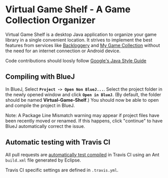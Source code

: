 # Virtual Game Shelf - A Game Collection Organizer
Virtual Game Shelf is a desktop Java application to organize your 
game library in a single convenient location. It strives to implement
the best features from services like [Backloggery](http://www.backloggery.com/)
and [My Game Collection](http://my-game-collection.tuyware.com/) without
the need for an internet connection or Android device.

Code contributions should loosly follow [Google's Java Style Guide](https://google.github.io/styleguide/javaguide.html)

## Compiling with BlueJ

In BlueJ, Select **`Project -> Open Non BlueJ...`**. Select the project 
folder in the newly opened window and click **`Open in BlueJ`**. 
(By default, the folder should be named **Virtual-Game-Shelf**.) 
You should now be able to open and compile the project in BlueJ.

Note: A Package Line Mismatch warning may appear if project 
files have been recently moved or renamed. If this happens, 
click "continue" to have BlueJ automatically correct the issue.

## Automatic testing with Travis CI

All pull requests are [automatically test compiled](https://travis-ci.com/Stevoisiak/Virtual-Game-Shelf/) 
in Travis CI using an Ant `build.xml` file generated by Eclipse.

Travis CI specific settings are defined in `.travis.yml`.
